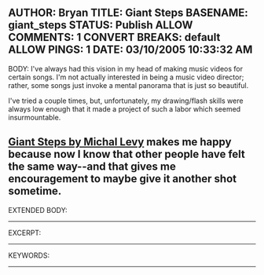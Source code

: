 AUTHOR: Bryan
TITLE: Giant Steps
BASENAME: giant_steps
STATUS: Publish
ALLOW COMMENTS: 1
CONVERT BREAKS: __default__
ALLOW PINGS: 1
DATE: 03/10/2005 10:33:32 AM
-----
BODY:
I've always had this vision in my head of making music videos for certain songs. I'm not actually interested in being a music video director; rather, some songs just invoke a mental panorama that is just so beautiful. 

I've tried a couple times, but, unfortunately, my drawing/flash skills were always low enough that it made a project of such a labor which seemed insurmountable.

<a title="Giant Steps by Michal Levy" href="http://michalevy.com/gs_main.html">Giant Steps by Michal Levy</a> makes me happy because now I know that other people have felt the same way--and that gives me encouragement to maybe give it another shot sometime.
-----
EXTENDED BODY:

-----
EXCERPT:

-----
KEYWORDS:

-----


